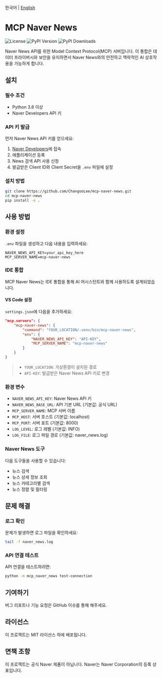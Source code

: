 한국어 | [English](README_en.md)

# MCP Naver News

![License](https://img.shields.io/github/license/ChangooLee/mcp-naver-news)
![PyPI Version](https://img.shields.io/pypi/v/mcp-naver-news)
![PyPI Downloads](https://img.shields.io/pypi/dm/mcp-naver-news)

Naver News API를 위한 Model Context Protocol(MCP) 서버입니다. 이 통합은 데이터 프라이버시와 보안을 유지하면서 Naver News와의 안전하고 맥락적인 AI 상호작용을 가능하게 합니다.

## 설치

### 필수 조건

- Python 3.8 이상
- Naver Developers API 키

### API 키 발급

먼저 Naver News API 키를 얻으세요:

1. [Naver Developers](https://developers.naver.com/)에 접속
2. 애플리케이션 등록
3. News 검색 API 사용 신청
4. 발급받은 Client ID와 Client Secret을 `.env` 파일에 설정

### 설치 방법

```bash
git clone https://github.com/ChangooLee/mcp-naver-news.git
cd mcp-naver-news
pip install -e .
```

## 사용 방법

### 환경 설정

`.env` 파일을 생성하고 다음 내용을 입력하세요:

```env
NAVER_NEWS_API_KEY=your_api_key_here
MCP_SERVER_NAME=mcp-naver-news
```

### IDE 통합

MCP Naver News는 IDE 통합을 통해 AI 어시스턴트와 함께 사용하도록 설계되었습니다.

#### VS Code 설정

`settings.json`에 다음을 추가하세요:

```json
"mcp.servers": {
    "mcp-naver-news": {
        "command": "YOUR_LOCATION/.venv/bin/mcp-naver-news",
        "env": {
            "NAVER_NEWS_API_KEY": "API-KEY",
            "MCP_SERVER_NAME": "mcp-naver-news"
        }
    }
}
```

> - `YOUR_LOCATION`: 가상환경이 설치된 경로
> - `API-KEY`: 발급받은 Naver News API 키로 변경

### 환경 변수

- `NAVER_NEWS_API_KEY`: Naver News API 키
- `NAVER_NEWS_BASE_URL`: API 기본 URL (기본값: 공식 URL)
- `MCP_SERVER_NAME`: MCP 서버 이름
- `MCP_HOST`: 서버 호스트 (기본값: localhost)
- `MCP_PORT`: 서버 포트 (기본값: 8000)
- `LOG_LEVEL`: 로그 레벨 (기본값: INFO)
- `LOG_FILE`: 로그 파일 경로 (기본값: naver_news.log)

### Naver News 도구

다음 도구들을 사용할 수 있습니다:

- 뉴스 검색
- 뉴스 상세 정보 조회
- 뉴스 카테고리별 검색
- 뉴스 정렬 및 필터링

## 문제 해결

### 로그 확인

문제가 발생하면 로그 파일을 확인하세요:

```bash
tail -f naver_news.log
```

### API 연결 테스트

API 연결을 테스트하려면:

```bash
python -m mcp_naver_news test-connection
```

## 기여하기

버그 리포트나 기능 요청은 GitHub 이슈를 통해 해주세요.

## 라이선스

이 프로젝트는 MIT 라이선스 하에 배포됩니다.

## 면책 조항

이 프로젝트는 공식 Naver 제품이 아닙니다. Naver는 Naver Corporation의 등록 상표입니다. 